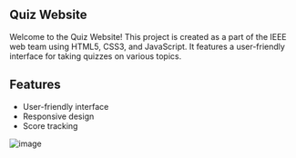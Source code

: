 
## Quiz Website

Welcome to the Quiz Website! This project is created as a part of the IEEE web team using HTML5, CSS3, and JavaScript. It features a user-friendly interface for taking quizzes on various topics.

## Features

- User-friendly interface
- Responsive design
- Score tracking
  
![image](https://github.com/Devanshpratapsingh28/Quiz-UI/assets/160342233/69e35811-61ea-4fc5-a600-8fd0c9597dcc)
